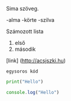 



Sima szöveg.

-alma
-körte
-szilva

Számozott lista
1. első
2. második

[link] (http://acsjszki.hu)

`egysoros kód`
```python
print("Hello")
```

```javascript
console.log("Hello")
